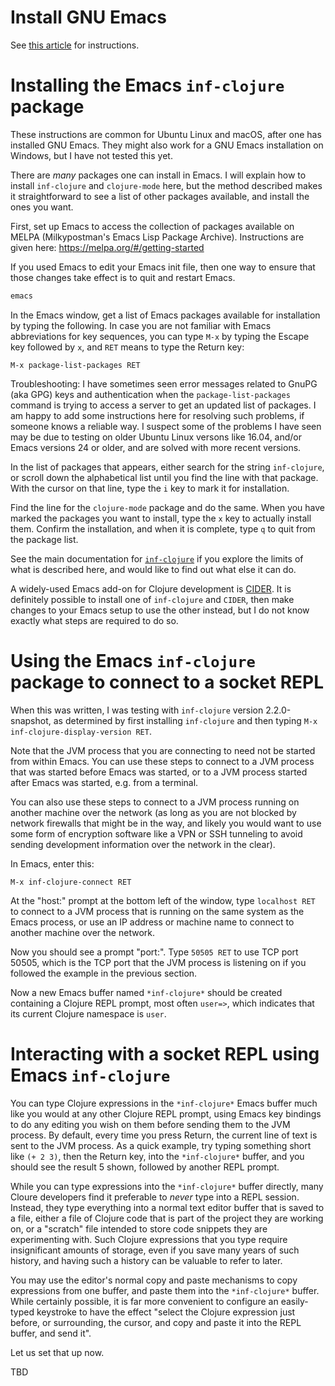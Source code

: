 # Install GNU Emacs

See [this article](install-gnu-emacs.md) for instructions.


# Installing the Emacs `inf-clojure` package

These instructions are common for Ubuntu Linux and macOS, after one
has installed GNU Emacs.  They might also work for a GNU Emacs
installation on Windows, but I have not tested this yet.

There are _many_ packages one can install in Emacs.  I will explain
how to install `inf-clojure` and `clojure-mode` here, but the method
described makes it straightforward to see a list of other packages
available, and install the ones you want.

First, set up Emacs to access the collection of packages available on
MELPA (Milkypostman's Emacs Lisp Package Archive).  Instructions are
given here: https://melpa.org/#/getting-started

If you used Emacs to edit your Emacs init file, then one way to ensure
that those changes take effect is to quit and restart Emacs.

```bash
emacs
```

In the Emacs window, get a list of Emacs packages available for
installation by typing the following.  In case you are not familiar
with Emacs abbreviations for key sequences, you can type `M-x` by
typing the Escape key followed by `x`, and `RET` means to type the
Return key:

```
M-x package-list-packages RET
```

Troubleshooting: I have sometimes seen error messages related to GnuPG
(aka GPG) keys and authentication when the `package-list-packages`
command is trying to access a server to get an updated list of
packages.  I am happy to add some instructions here for resolving such
problems, if someone knows a reliable way.  I suspect some of the
problems I have seen may be due to testing on older Ubuntu Linux
versons like 16.04, and/or Emacs versions 24 or older, and are solved
with more recent versions.

In the list of packages that appears, either search for the string
`inf-clojure`, or scroll down the alphabetical list until you find the
line with that package.  With the cursor on that line, type the `i`
key to mark it for installation.

Find the line for the `clojure-mode` package and do the same.  When
you have marked the packages you want to install, type the `x` key to
actually install them.  Confirm the installation, and when it is
complete, type `q` to quit from the package list.

See the main documentation for
[`inf-clojure`](https://github.com/clojure-emacs/inf-clojure) if you
explore the limits of what is described here, and would like to find
out what else it can do.

A widely-used Emacs add-on for Clojure development is
[CIDER](https://cider.mx).  It is definitely possible to install one
of `inf-clojure` and `CIDER`, then make changes to your Emacs setup to
use the other instead, but I do not know exactly what steps are
required to do so.


# Using the Emacs `inf-clojure` package to connect to a socket REPL

When this was written, I was testing with `inf-clojure` version
2.2.0-snapshot, as determined by first installing `inf-clojure` and
then typing `M-x inf-clojure-display-version RET`.

Note that the JVM process that you are connecting to need not be
started from within Emacs.  You can use these steps to connect to a
JVM process that was started before Emacs was started, or to a JVM
process started after Emacs was started, e.g. from a terminal.

You can also use these steps to connect to a JVM process running on
another machine over the network (as long as you are not blocked by
network firewalls that might be in the way, and likely you would want
to use some form of encryption software like a VPN or SSH tunneling to
avoid sending development information over the network in the clear).

In Emacs, enter this:
```
M-x inf-clojure-connect RET
```

At the "host:" prompt at the bottom left of the window, type
`localhost RET` to connect to a JVM process that is running on the
same system as the Emacs process, or use an IP address or machine name
to connect to another machine over the network.

Now you should see a prompt "port:".  Type `50505 RET` to use TCP port
50505, which is the TCP port that the JVM process is listening on if
you followed the example in the previous section.

Now a new Emacs buffer named `*inf-clojure*` should be created
containing a Clojure REPL prompt, most often `user=>`, which indicates
that its current Clojure namespace is `user`.


# Interacting with a socket REPL using Emacs `inf-clojure`

You can type Clojure expressions in the `*inf-clojure*` Emacs buffer
much like you would at any other Clojure REPL prompt, using Emacs key
bindings to do any editing you wish on them before sending them to the
JVM process.  By default, every time you press Return, the current
line of text is sent to the JVM process.  As a quick example, try
typing something short like `(+ 2 3)`, then the Return key, into the
`*inf-clojure*` buffer, and you should see the result 5 shown,
followed by another REPL prompt.

While you can type expressions into the `*inf-clojure*` buffer
directly, many Cloure developers find it preferable to _never_ type
into a REPL session.  Instead, they type everything into a normal text
editor buffer that is saved to a file, either a file of Clojure code
that is part of the project they are working on, or a "scratch" file
intended to store code snippets they are experimenting with.  Such
Clojure expressions that you type require insignificant amounts of
storage, even if you save many years of such history, and having such
a history can be valuable to refer to later.

You may use the editor's normal copy and paste mechanisms to copy
expressions from one buffer, and paste them into the `*inf-clojure*`
buffer.  While certainly possible, it is far more convenient to
configure an easily-typed keystroke to have the effect "select the
Clojure expression just before, or surrounding, the cursor, and copy
and paste it into the REPL buffer, and send it".

Let us set that up now.

TBD
